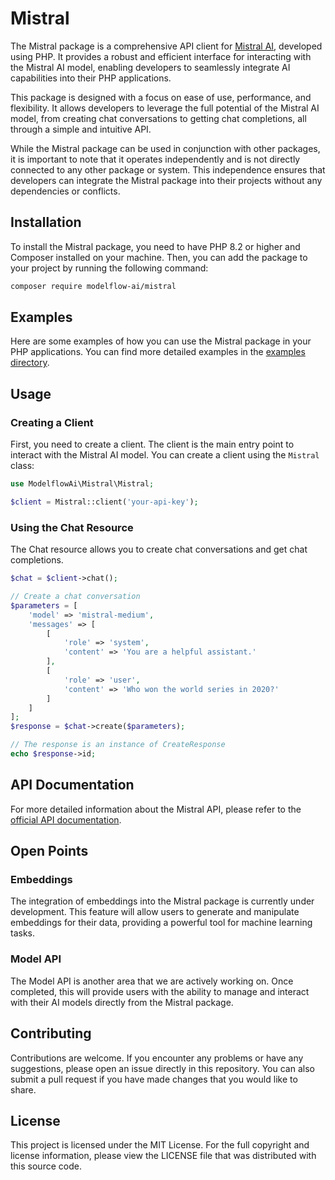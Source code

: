 # Mistral

The Mistral package is a comprehensive API client for [Mistral AI](https://mistral.ai/), developed using PHP. It
provides a robust and efficient
interface for interacting with the Mistral AI model, enabling developers to seamlessly integrate AI capabilities into
their PHP applications.

This package is designed with a focus on ease of use, performance, and flexibility. It allows developers to leverage the
full potential of the Mistral AI model, from creating chat conversations to getting chat completions, all through a
simple and intuitive API.

While the Mistral package can be used in conjunction with other packages, it is important to note that it operates
independently and is not directly connected to any other package or system. This independence ensures that developers
can integrate the Mistral package into their projects without any dependencies or conflicts.

## Installation

To install the Mistral package, you need to have PHP 8.2 or higher and Composer installed on your machine. Then, you can
add the package to your project by running the following command:

```bash
composer require modelflow-ai/mistral
```

## Examples

Here are some examples of how you can use the Mistral package in your PHP applications. You can find more detailed
examples in the [examples directory](examples).

## Usage

### Creating a Client

First, you need to create a client. The client is the main entry point to interact with the Mistral AI model. You can
create a client using the `Mistral` class:

```php
use ModelflowAi\Mistral\Mistral;

$client = Mistral::client('your-api-key');
```

### Using the Chat Resource

The Chat resource allows you to create chat conversations and get chat completions.

```php
$chat = $client->chat();

// Create a chat conversation
$parameters = [
    'model' => 'mistral-medium',
    'messages' => [
        [
            'role' => 'system',
            'content' => 'You are a helpful assistant.'
        ],
        [
            'role' => 'user',
            'content' => 'Who won the world series in 2020?'
        ]
    ]
];
$response = $chat->create($parameters);

// The response is an instance of CreateResponse
echo $response->id;
```

## API Documentation

For more detailed information about the Mistral API, please refer to
the [official API documentation](https://docs.mistral.ai/api).

## Open Points

### Embeddings

The integration of embeddings into the Mistral package is currently under development. This feature will allow users to
generate and manipulate embeddings for their data, providing a powerful tool for machine learning tasks.

### Model API

The Model API is another area that we are actively working on. Once completed, this will provide users with the ability
to manage and interact with their AI models directly from the Mistral package.

## Contributing

Contributions are welcome. If you encounter any problems or have any suggestions, please open an issue directly in this
repository. You can also submit a pull request if you have made changes that you would like to share.

## License

This project is licensed under the MIT License. For the full copyright and license information, please view the LICENSE
file that was distributed with this source code.
